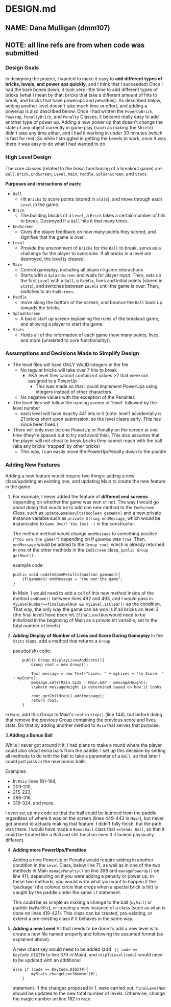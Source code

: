 # DESIGN.md

## NAME: Dana Mulligan (dmm107)
## NOTE: all line refs are from when code was submitted 
 
### Design Goals
In designing the project, I wanted to make it easy to **add different types of bricks, levels, and power ups quickly**, and I think that I succeeded! Once I had the bare bones down, it took very little time to add different types of bricks (what I mean by that: bricks that take a different amount of hits to break, and bricks that have powerups and penalties). As described below, adding another level doesn't take much time or effort, and adding a powerup is also described below. Once I had written the ``PowerUpBrick``, ``PowerUp``, ``PenaltyBrick``, and ``Penalty`` Classes, it became really easy to add another type of power up. Adding a new power up that doesn't change the state of any object currently in game play (such as making the ``Shield``) didn't take any time either, and I had it working in under 30 minutes (which is fast for me). So while I struggled in getting the Levels to work, once it was there it was easy to do what I had wanted to do.

### High Level Design
The core classes (related to the *basic* functioning of a breakout game) are:
``Ball``, ``Brick``, ``EndScreen``, ``Level``, ``Main``, ``Paddle``, ``SplashScreen``, and ``Stats``.

**Purposes and interactions of each:**
* ``Ball``
    * Hit ``Bricks`` to score points (stored in ``Stats``), and move through each ``Level`` in the game.
* ``Brick``
    * The building blocks of a ``Level``, a ``Brick`` takes a certain number of hits to break. Destroyed if a ``Ball`` hits it that many times.
* ``EndScreen``
    * Gives the player feedback on how many points they scored, and signifies that the game is over.
* ``Level``
    * Provide the environment of ``Bricks`` for the ``Ball`` to break, serve as a challenge for the player to overcome. If all bricks in a level are destroyed, the level is cleared.
* ``Main``
    * Control gameplay, including all player<->game interactions
    * Starts with a ``SplashScreen`` and waits for player input. Then, sets up the first ``Level`` with a ``Ball``, a ``Paddle``, lives and initial points (stored in ``Stats``), and switches between ``Levels`` until the game is over. Then, switches to an ``EndScreen``.
* ``Paddle``
    * move along the bottom of the screen, and bounce the ``Ball`` back up towards the bricks
* ``SplashScreen``
    * A basic start up screen explaining the rules of the breakout game, and allowing a player to start the game.
* ``Stats``
    * Holds all of the information of each game (how many points, lives, and more (unrelated to core functionality)).

### Assumptions and Decisions Made to Simplify Design
* The level files will have ONLY VALID integers in the file
    * No regular bricks will take over 7 hits to break
        * AKA level files cannot contain int values >7 that were not assigned to a PowerUp
            * This was made so that I could implement PowerUps using integers instead of other characters
    * No negative values with the exception of the Penalties
* The level files will follow the naming sceme of 'level' followed by the level number
    * each level will have exactly 441 ints in it (note: level1 accidentally is 21 bricks short upon submission, so the level clears early. This has since been fixed.)
* There will only ever be one PowerUp or Penalty on the screen at one time (they're spaced out to try and avoid this). This also assumes that the player will not cheat to break bricks they cannot reach with the ball (aka any bricks 'trapped' by other bricks)
    * This way, I can easily move the PowerUp/Penalty down to the paddle


### Adding New Features
Adding a new feature would require two things: adding a new class/updating an existing one, and updating Main to create the new feature in the game. 

1. For example, I never added the feature of **different end screens** depending on whether the game was won or not. The way I would go about doing that would be to add one new method to the ``EndScreen`` Class, such as ``updateGameResults(boolean gameWon)`` and a new private instance variable such as ``private String endMessage``, which would be instanciated to ``Game Over! You lost :(`` in the constructor.
 
    The method method would change ``endMessage`` to something positive (``"You won the game!"``) depending on if ``gameWon`` was ``true``.  Then, ``endMessage`` would be added to the ``Group root``, which is already returned in one of the other methods in the ``EndScreen`` class, ``public Group getRoot()``. 

    example code:
    ```
    public void updateGameResults(boolean gameWon){
        if(gameWon) endMessage = "You won the game";
    }
    ```

    In Main, I would need to add a call of this new method inside of the method ``endGame()`` between lines 492 and 493, and I would pass in ``myLevelNumber==finalLevelNum && myLevel.isClear()`` as the condition. That way, the only way the game can be won is if all bricks on level 3 (the final level) have been hit. (``finalLevelNum`` would need to be initialized in the beginning of Main as a private int variable, set to the total number of levels)

2. **Adding Display of Number of Lives and Score During Gameplay**
    In the ``Stats`` class, add a method that returns a ``Group``
    
    pseudo(ish) code:
    ```
        public Group displayLivesAndScore(){
            Group root = new Group();
            
            Text message = new Text("Lives: " + myLives + "\n Score: " + myScore);
            message.setY(Main.SIZE - Main.GAP - messageHeight); 
            \\where messageHeight is determined based on how it looks
            
            root.getChildren().add(message);
            return root;
        }
    ```
 in ``Main``, add this Group to Main's ``root`` in ``step()`` (line 144), but before doing that remove the *previous* Group containing the previous score and lives stats. Do that by adding another method to ``Main`` that serves that purpose.
 
3.**Adding a Bonus Ball**

While I never got around it it, I had plans to make a round where the player could also shoot extra balls from the paddle. I set up this decision by setting all methods to do with the ball to take a parameter of a ``Ball``, so that later I could just pass in the new bonus balls.

Examples:
* In `Main` lines 191-194,
* 203-210, 
* 215-223, 
* 296-316, 
* 319-324, and more.

I even set up my code so that the ball could be launced from the paddle regardless of where it was on the screen (lines 449-443 in ``Main``), but never got around to actually making that feature. I didn't fully finish, but the path was there. I would have made a `BonusBall` class that ``extends Ball``, so that it could be treated like a Ball and still function even if it looked physically different.


4. **Adding more PowerUps/Penalties**

    Adding a new PowerUp or Penalty would require adding in another condition in the ``Level`` Class, below line 71, as well as in one of the two methods in Main ``managePenalty()`` on line 398 and ``managePowerUp()`` on line 411, depending on if you were adding a penalty or power up. In these two methods, you would write what you want to happen if the 'package' (the colored circle that drops when a special brick is hit) is caught by the paddle under the same ``if`` statement.
    
    This could be as simple as making a change to the ball (``myBall``) or paddle (``myPaddle``), or creating a new instance of a class (such as what is done on lines 419-421). This class can be created, pre-existing, or extend a pre-existing class if it behaves in the same way.
    
5. **Adding a new Level**
    All that needs to be done to add a new level is to create a new file named properly and following the assumed format (as explained above).
    
    A new cheat key would need to be added (add `` || code == KeyCode.DIGIT#`` to line 370 in Main), and ``skipToLevel(code)`` would need to be updated with an additional 
    ```
    else if (code == KeyCode.DIGIT#){
            myStats.changeLevelNumber(#);
        }    
    ```
    statement. If the changes proposed in 1. were carried out, `finalLevelNum` should be updated to the new total number of levels. Otherwise, change the magic number on line 162 in ``Main``. 